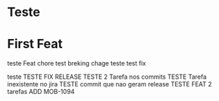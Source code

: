 # Teste

# First Feat

teste Feat
chore test
breking chage teste
test fix

teste
TESTE FIX RELEASE
TESTE 2 Tarefa nos commits
TESTE Tarefa inexistente no jira
TESTE commit que nao geram release
TESTE FEAT 2 tarefas
ADD MOB-1094